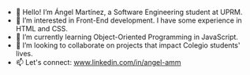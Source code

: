 - 👋 Hello! I’m Ángel Martínez, a Software Engineering student at UPRM.
- 👀 I’m interested in Front-End development. I have some experience in HTML and CSS.
- 🌱 I’m currently learning Object-Oriented Programming in JavaScript.
- 💞️ I’m looking to collaborate on projects that impact Colegio students' lives.
- 📫 Let's connect: www.linkedin.com/in/angel-amm

<!---
angeladriaan/angeladriaan is a ✨ special ✨ repository because its `README.md` (this file) appears on your GitHub profile.
You can click the Preview link to take a look at your changes.
--->
